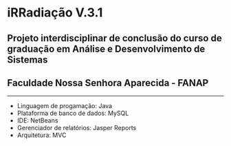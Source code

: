 # iRRadiação V.3.1
## Projeto interdisciplinar de conclusão do curso de graduação em Análise e Desenvolvimento de Sistemas
## Faculdade Nossa Senhora Aparecida - FANAP
---------------------------
- Linguagem de progamação: Java
- Plataforma de banco de dados: MySQL
- IDE: NetBeans
- Gerenciador de relatórios: Jasper Reports
- Arquitetura: MVC
